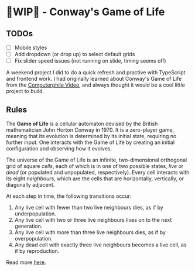 # 🚧WIP🚧 - Conway's Game of Life

## TODOs
- [ ] Mobile styles
- [ ] Add dropdown (or drop up) to select default grids
- [ ] Fix slider speed issues (not running on slide, timing seems off)

A weekend project I did to do a quick refresh and practive with TypeScript and frontend work. I had originally learned about Conway's Game of Life from the [Computerphile Video](https://www.youtube.com/watch?v=YOxDb_BbXzU&ab_channel=Computerphile), and always thought it would be a cool little project to build.

## Rules
The <b>Game of Life</b> is a cellular automaton devised by the British mathematician John Horton Conway in 1970. It is a zero-player game, meaning that its evolution is determined by its initial state, requiring no further input. One interacts with the Game of Life by creating an initial configuration and observing how it evolves.

The universe of the Game of Life is an infinite, two-dimensional orthogonal grid of square <i>cells</i>, each of which is in one of two possible states, <i>live</i> or <i>dead</i> (or populated and unpopulated, respectively). Every cell interacts with its eight <i>neighbours</i>, which are the cells that are horizontally, vertically, or diagonally adjacent.

At each step in time, the following transitions occur:</p>
<ol>
  <li>Any live cell with fewer than two live neighbours dies, as if by underpopulation.</li>
  <li>Any live cell with two or three live neighbours lives on to the next generation.</li>
  <li>Any live cell with more than three live neighbours dies, as if by overpopulation.</li>
  <li>Any dead cell with exactly three live neighbours becomes a live cell, as if by reproduction.</li>
</ol>

Read more <a href="https://en.wikipedia.org/wiki/Conway%27s_Game_of_Life" target="_blank">here</a>.

